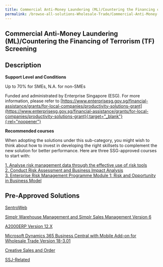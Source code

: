 ```yaml
---
title: Commercial Anti-Money Laundering (ML)/Countering the Financing of Terrorism (TF) Screening
permalink: /browse-all-solutions-Wholesale-Trade/Commercial-Anti-Money-Laundering--ML--Countering-the-Financing-of-Terrorism--TF--Screening
---
```


## Commercial Anti-Money Laundering (ML)/Countering the Financing of Terrorism (TF) Screening
## Description

**Support Level and Conditions**

Up to 70% for SMEs, N.A. for non-SMEs

Funded and administrated by Enterprise Singapore (ESG). For more information, please refer to
[https://www.enterprisesg.gov.sg/financial-assistance/grants/for-local-companies/productivity-solutions-grant](https://www.enterprisesg.gov.sg/financial-assistance/grants/for-local-companies/productivity-solutions-grant){:target="_blank"}{:rel="noopener"}

**Recommended courses**

When adopting the solutions under this sub-category, you might wish to think about how to invest in developing the right skillsets to complement the new solution for better performance. Here are three SSG-approved courses to start with:

<a href='https://courses.enterprisejobskills.gov.sg/Course_Internet/CourseDetail/Analyse-risk-management-data-effective-use-risk-tools-2'  target='_blank' rel='noopener'>1. Analyse risk management data through the effective use of risk tools</a><br>
<a href='https://courses.enterprisejobskills.gov.sg/Course_Internet/CourseDetail/Conduct-Risk-Assessment-Business-Impact-Analysis-Classroom-Asynchronous-Elearning-2'  target='_blank' rel='noopener'>2. Conduct Risk Assessment and Business Impact Analysis</a><br>
<a href='https://courses.enterprisejobskills.gov.sg/Course_Internet/CourseDetail/Enterprise-Risk-Management-Programme-Module-1-Risk-Opportunity-Business-Model-Synchronous-ELearning-2'  target='_blank' rel='noopener'>3. Enterprise Risk Management Programme Module 1: Risk and Opportunity in Business Model</a><br>

## Pre-Approved Solutions

<a href='/productivity-solutions-grant/solutionrepo/solution1319' target='_blank'>SentroWeb </a><br>

<a href='/productivity-solutions-grant/solutionrepo/solution1420' target='_blank'>Simplr Warehouse Management and Simplr Sales Management Version 6</a><br>

<a href='/productivity-solutions-grant/solutionrepo/solution2023' target='_blank'>A2000ERP Version 12.X</a><br>

<a href='/productivity-solutions-grant/solutionrepo/solution2225' target='_blank'>Microsoft Dynamics 365 Business Central with Mobile Add-on for Wholesale Trade Version 18-3.01</a><br>

<a href='/productivity-solutions-grant/solutionrepo/solution2835' target='_blank'>Creative Sales and Order</a><br>

<a href='/productivity-solutions-grant/solutionrepo/solution2958' target='_blank'>SSJ-Related</a><br>

